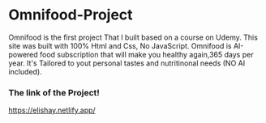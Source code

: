 # Omnifood-Project 
Omnifood is the first project That I built based on a course on Udemy. This site was built with 100%
Html and Css, No JavaScript.
Omnifood is AI-powered food subscription that will make you healthy again,365 days per year.
It's Tailored to yout personal tastes and nutritinonal needs (NO AI included).
### The link of the Project!
https://elishay.netlify.app/
